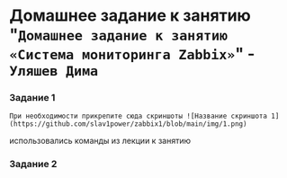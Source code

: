 # Домашнее задание к занятию "`Домашнее задание к занятию «Система мониторинга Zabbix»`" - `Уляшев Дима`




### Задание 1


`При необходимости прикрепитe сюда скриншоты
![Название скриншота 1](https://github.com/slav1power/zabbix1/blob/main/img/1.png)`

использовались команды из лекции к занятию
### Задание 2




